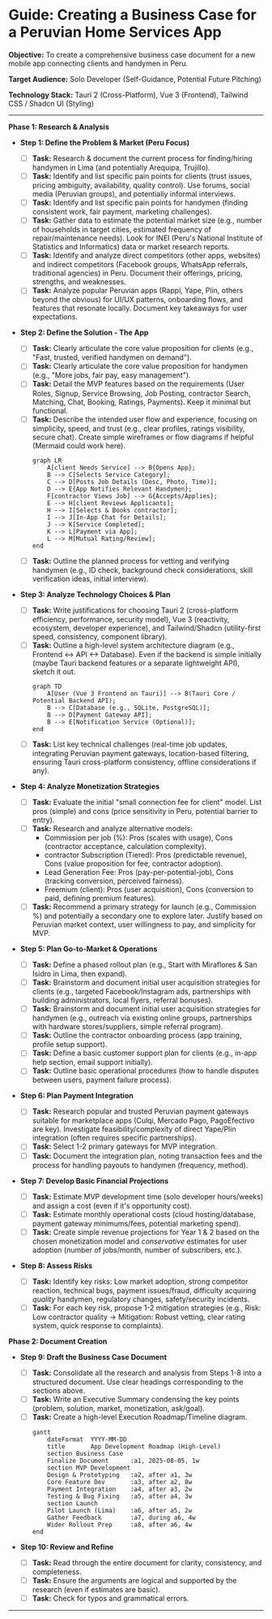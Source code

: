# Guide: Creating a Business Case for a Peruvian Home Services App

**Objective:** To create a comprehensive business case document for a new mobile app connecting clients and handymen in Peru.

**Target Audience:** Solo Developer (Self-Guidance, Potential Future Pitching)

**Technology Stack:** Tauri 2 (Cross-Platform), Vue 3 (Frontend), Tailwind CSS / Shadcn UI (Styling)

---

**Phase 1: Research & Analysis**

- **Step 1: Define the Problem & Market (Peru Focus)**

  - [ ] **Task:** Research & document the current process for finding/hiring handymen in Lima (and potentially Arequipa, Trujillo).
  - [ ] **Task:** Identify and list specific pain points for clients (trust issues, pricing ambiguity, availability, quality control). Use forums, social media (Peruvian groups), and potentially informal interviews.
  - [ ] **Task:** Identify and list specific pain points for handymen (finding consistent work, fair payment, marketing challenges).
  - [ ] **Task:** Gather data to estimate the potential market size (e.g., number of households in target cities, estimated frequency of repair/maintenance needs). Look for INEI (Peru's National Institute of Statistics and Informatics) data or market research reports.
  - [ ] **Task:** Identify and analyze direct competitors (other apps, websites) and indirect competitors (Facebook groups, WhatsApp referrals, traditional agencies) in Peru. Document their offerings, pricing, strengths, and weaknesses.
  - [ ] **Task:** Analyze popular Peruvian apps (Rappi, Yape, Plin, others beyond the obvious) for UI/UX patterns, onboarding flows, and features that resonate locally. Document key takeaways for user expectations.

- **Step 2: Define the Solution - The App**

  - [ ] **Task:** Clearly articulate the core value proposition for clients (e.g., "Fast, trusted, verified handymen on demand").
  - [ ] **Task:** Clearly articulate the core value proposition for handymen (e.g., "More jobs, fair pay, easy management").
  - [ ] **Task:** Detail the MVP features based on the requirements (User Roles, Signup, Service Browsing, Job Posting, contractor Search, Matching, Chat, Booking, Ratings, Payments). Keep it minimal but functional.
  - [ ] **Task:** Describe the intended user flow and experience, focusing on simplicity, speed, and trust (e.g., clear profiles, ratings visibility, secure chat). Create simple wireframes or flow diagrams if helpful (Mermaid could work here).
    ```mermaid
    graph LR
        A[client Needs Service] --> B{Opens App};
        B --> C[Selects Service Category];
        C --> D[Posts Job Details (Desc, Photo, Time)];
        D --> E{App Notifies Relevant Handymen};
        F[contractor Views Job] --> G{Accepts/Applies};
        E --> H[client Reviews Applicants];
        H --> I[Selects & Books contractor];
        I --> J[In-App Chat for Details];
        J --> K[Service Completed];
        K --> L[Payment via App];
        L --> M[Mutual Rating/Review];
    end
    ```
  - [ ] **Task:** Outline the planned process for vetting and verifying handymen (e.g., ID check, background check considerations, skill verification ideas, initial interview).

- **Step 3: Analyze Technology Choices & Plan**

  - [ ] **Task:** Write justifications for choosing Tauri 2 (cross-platform efficiency, performance, security model), Vue 3 (reactivity, ecosystem, developer experience), and Tailwind/Shadcn (utility-first speed, consistency, component library).
  - [ ] **Task:** Outline a high-level system architecture diagram (e.g., Frontend <-> API <-> Database). Even if the backend is simple initially (maybe Tauri backend features or a separate lightweight API), sketch it out.
    ```mermaid
    graph TD
        A[User (Vue 3 Frontend on Tauri)] --> B(Tauri Core / Potential Backend API);
        B --> C[Database (e.g., SQLite, PostgreSQL)];
        B --> D[Payment Gateway API];
        B --> E[Notification Service (Optional)];
    end
    ```
  - [ ] **Task:** List key technical challenges (real-time job updates, integrating Peruvian payment gateways, location-based filtering, ensuring Tauri cross-platform consistency, offline considerations if any).

- **Step 4: Analyze Monetization Strategies**

  - [ ] **Task:** Evaluate the initial "small connection fee for client" model. List pros (simple) and cons (price sensitivity in Peru, potential barrier to entry).
  - [ ] **Task:** Research and analyze alternative models:
    - Commission per job (%): Pros (scales with usage), Cons (contractor acceptance, calculation complexity).
    - contractor Subscription (Tiered): Pros (predictable revenue), Cons (value proposition for fee, contractor adoption).
    - Lead Generation Fee: Pros (pay-per-potential-job), Cons (tracking conversion, perceived fairness).
    - Freemium (client): Pros (user acquisition), Cons (conversion to paid, defining premium features).
  - [ ] **Task:** Recommend a primary strategy for launch (e.g., Commission %) and potentially a secondary one to explore later. Justify based on Peruvian market context, user willingness to pay, and simplicity for MVP.

- **Step 5: Plan Go-to-Market & Operations**

  - [ ] **Task:** Define a phased rollout plan (e.g., Start with Miraflores & San Isidro in Lima, then expand).
  - [ ] **Task:** Brainstorm and document initial user acquisition strategies for clients (e.g., targeted Facebook/Instagram ads, partnerships with building administrators, local flyers, referral bonuses).
  - [ ] **Task:** Brainstorm and document initial user acquisition strategies for handymen (e.g., outreach via existing online groups, partnerships with hardware stores/suppliers, simple referral program).
  - [ ] **Task:** Outline the contractor onboarding process (app training, profile setup support).
  - [ ] **Task:** Define a basic customer support plan for clients (e.g., in-app help section, email support initially).
  - [ ] **Task:** Outline basic operational procedures (how to handle disputes between users, payment failure process).

- **Step 6: Plan Payment Integration**

  - [ ] **Task:** Research popular and trusted Peruvian payment gateways suitable for marketplace apps (Culqi, Mercado Pago, PagoEfectivo are key). Investigate feasibility/complexity of direct Yape/Plin integration (often requires specific partnerships).
  - [ ] **Task:** Select 1-2 primary gateways for MVP integration.
  - [ ] **Task:** Document the integration plan, noting transaction fees and the process for handling payouts to handymen (frequency, method).

- **Step 7: Develop Basic Financial Projections**

  - [ ] **Task:** Estimate MVP development time (solo developer hours/weeks) and assign a cost (even if it's opportunity cost).
  - [ ] **Task:** Estimate monthly operational costs (cloud hosting/database, payment gateway minimums/fees, potential marketing spend).
  - [ ] **Task:** Create simple revenue projections for Year 1 & 2 based on the chosen monetization model and _conservative_ estimates for user adoption (number of jobs/month, number of subscribers, etc.).

- **Step 8: Assess Risks**
  - [ ] **Task:** Identify key risks: Low market adoption, strong competitor reaction, technical bugs, payment issues/fraud, difficulty acquiring _quality_ handymen, regulatory changes, safety/security incidents.
  - [ ] **Task:** For each key risk, propose 1-2 mitigation strategies (e.g., Risk: Low contractor quality -> Mitigation: Robust vetting, clear rating system, quick response to complaints).

**Phase 2: Document Creation**

- **Step 9: Draft the Business Case Document**

  - [ ] **Task:** Consolidate all the research and analysis from Steps 1-8 into a structured document. Use clear headings corresponding to the sections above.
  - [ ] **Task:** Write an Executive Summary condensing the key points (problem, solution, market, monetization, ask/goal).
  - [ ] **Task:** Create a high-level Execution Roadmap/Timeline diagram.
    ```mermaid
    gantt
        dateFormat  YYYY-MM-DD
        title       App Development Roadmap (High-Level)
        section Business Case
        Finalize Document      :a1, 2025-08-05, 1w
        section MVP Development
        Design & Prototyping   :a2, after a1, 3w
        Core Feature Dev       :a3, after a2, 8w
        Payment Integration    :a4, after a3, 2w
        Testing & Bug Fixing   :a5, after a4, 3w
        section Launch
        Pilot Launch (Lima)    :a6, after a5, 2w
        Gather Feedback        :a7, during a6, 4w
        Wider Rollout Prep     :a8, after a6, 4w
    end
    ```

- **Step 10: Review and Refine**
  - [ ] **Task:** Read through the entire document for clarity, consistency, and completeness.
  - [ ] **Task:** Ensure the arguments are logical and supported by the research (even if estimates are basic).
  - [ ] **Task:** Check for typos and grammatical errors.

---

